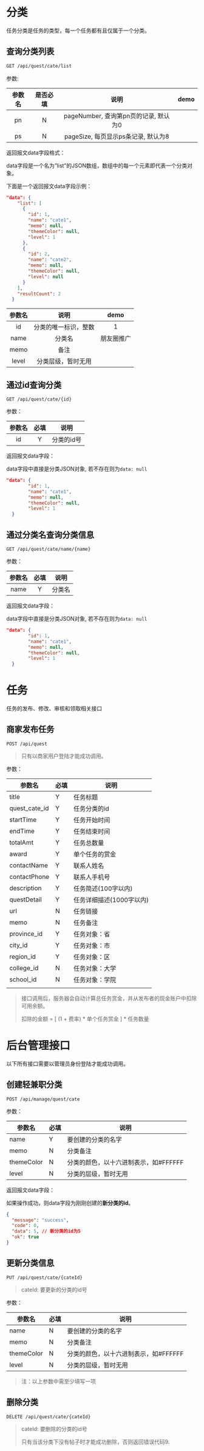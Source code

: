 # 分类

任务分类是任务的类型，每一个任务都有且仅属于一个分类。

## 查询分类列表

``` html
GET /api/quest/cate/list
```

参数:

| 参数名  | 是否必填 |             说明              | demo | 
| :--: | :--: | :-------------------------: | :--: | 
|  pn  |  N   | pageNumber, 查询第pn页的记录, 默认为0 |      | 
|  ps  |  N   |  pageSize, 每页显示ps条记录, 默认为8  |      | 

返回报文data字段格式：

data字段是一个名为”list”的JSON数组，数组中的每一个元素即代表一个分类对象。

下面是一个返回报文data字段示例：

``` json
"data": {
    "list": [
      {
        "id": 1,
        "name": "cate1",
        "memo": null,
        "themeColor": null,
        "level": 1
      },
      {
        "id": 2,
        "name": "cate2",
        "memo": null,
        "themeColor": null,
        "level": null
      }
    ],
    "resultCount": 2
  }
```



|  参数名  |     说明     | demo  | 
| :---: | :--------: | :---: | 
|  id   | 分类的唯一标识，整数 |   1   | 
| name  |    分类名     | 朋友圈推广 | 
| memo  |     备注     |       | 
| level | 分类层级，暂时无用  |       | 

## 通过id查询分类

``` 
GET /api/quest/cate/{id}
```

参数：

| 参数名  |  必填  |   说明   | 
| :--: | :--: | :----: | 
|  id  |  Y   | 分类的id号 | 

返回报文data字段：

data字段中直接是分类JSON对象, 若不存在则为`data: null`

``` json
"data": {
        "id": 1,
        "name": "cate1",
        "memo": null,
        "themeColor": null,
        "level": 1
  }
```



## 通过分类名查询分类信息

``` 
GET /api/quest/cate/name/{name}
```

参数：

| 参数名  |  必填  |  说明  | 
| :--: | :--: | :--: | 
| name |  Y   | 分类名  | 

返回报文data字段：

data字段中直接是分类JSON对象, 若不存在则为`data: null`

``` json
"data": {
        "id": 1,
        "name": "cate1",
        "memo": null,
        "themeColor": null,
        "level": 1
  }
```



# 任务

任务的发布、修改、审核和领取相关接口

## 商家发布任务

``` 
POST /api/quest
```

> 只有以商家用户登陆才能成功调用。

参数：

| 参数名           | 必填   | 说明              | 
| ------------- | ---- | --------------- | 
| title         | Y    | 任务标题            | 
| quest_cate_id | Y    | 任务分类的id         | 
| startTime     | Y    | 任务开始时间          | 
| endTime       | Y    | 任务结束时间          | 
| totalAmt      | Y    | 任务总数量           | 
| award         | Y    | 单个任务的赏金         | 
| contactName   | Y    | 联系人姓名           | 
| contactPhone  | Y    | 联系人手机号          | 
| description   | Y    | 任务简述(100字以内)    | 
| questDetail   | Y    | 任务详细描述(1000字以内) | 
| url           | N    | 任务链接            | 
| memo          | N    | 任务备注            | 
| province_id   | Y    | 任务对象：省          | 
| city_id       | Y    | 任务对象：市          | 
| region_id     | Y    | 任务对象：区          | 
| college_id    | N    | 任务对象：大学         | 
| school_id     | N    | 任务对象：学院         | 
|               |      |                 | 

> 接口调用后，服务器会自动计算总任务赏金，并从发布者的现金账户中扣除可用余额。
> 
> 扣除的金额 = [ (1 + 费率) * 单个任务赏金 ] * 任务数量



# 后台管理接口

以下所有接口需要以管理员身份登陆才能成功调用。

## 创建轻兼职分类

``` 
POST /api/manage/quest/cate
```

参数：

| 参数名        | 必填   | 说明                     | 
| ---------- | ---- | ---------------------- | 
| name       | Y    | 要创建的分类的名字              | 
| memo       | N    | 分类备注                   | 
| themeColor | N    | 分类的颜色，以十六进制表示，如#FFFFFF | 
| level      | N    | 分类的层级，暂时无用             | 

返回报文data字段：

如果操作成功，则data字段为刚刚创建的**新分类的id**。

``` json
{
  "message": "success",
  "code": 0,
  "data": 5, // 新分类的id为5
  "ok": true
}
```



## 更新分类信息

``` 
PUT /api/quest/cate/{cateId}
```

> cateId: 要更新的分类的id号

参数：

| 参数名        | 必填   | 说明                     | 
| ---------- | ---- | ---------------------- | 
| name       | N    | 要创建的分类的名字              | 
| memo       | N    | 分类备注                   | 
| themeColor | N    | 分类的颜色，以十六进制表示，如#FFFFFF | 
| level      | N    | 分类的层级，暂时无用             | 

> 注：以上参数中需至少填写一项



## 删除分类

``` html
DELETE /api/quest/cate/{cateId}
```

> cateId: 要删除的分类的id号
> 
> 只有当该分类下没有帖子时才能成功删除，否则返回错误代码9.
